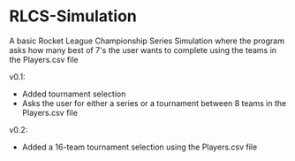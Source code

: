 # RLCS-Simulation

A basic Rocket League Championship Series Simulation where the program asks how many best of 7's the user wants to complete using the teams in the Players.csv file

v0.1:
+ Added tournament selection
+ Asks the user for either a series or a tournament between 8 teams in the Players.csv file

v0.2:
+ Added a 16-team tournament selection using the Players.csv file
